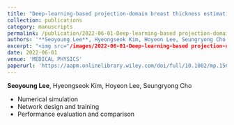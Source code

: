 ```yaml
---
title: "Deep-learning-based projection-domain breast thickness estimation for shape-prior iterative image reconstruction in digital breast tomosynthesis"
collection: publications
category: manuscripts
permalink: /publication/2022-06-01-Deep-learning-based projection-domain breast thickness estimation for shape-prior iterative image reconstruction in digital breast tomosynthesis
authors: '**Seoyoung Lee**, Hyeongseok Kim, Hoyeon Lee, Seungryong Cho' 
excerpt: "<img src="/images/2022-06-01-Deep-learning-based projection-domain breast thickness estimation for shape-prior iterative image reconstruction in digital breast tomosynthesis.png"/>"
date: 2022-06-01
venue: 'MEDICAL PHYSICS'
paperurl: 'https://aapm.onlinelibrary.wiley.com/doi/full/10.1002/mp.15612'
---
```


**Seoyoung Lee**, Hyeongseok Kim, Hoyeon Lee, Seungryong Cho  
- Numerical simulation
- Network design and training
- Performance evaluation and comparison

